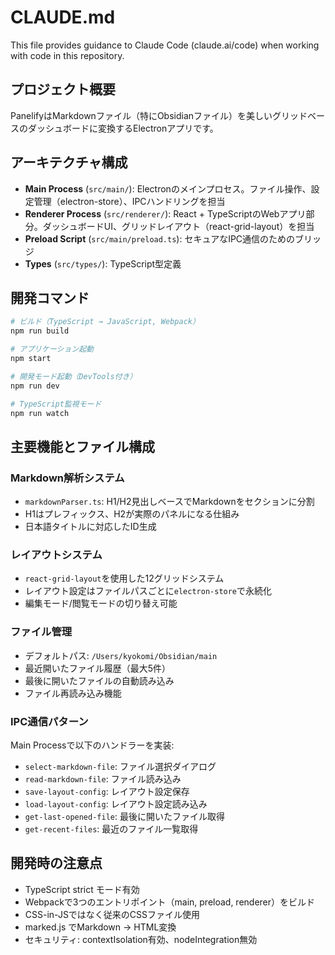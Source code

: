 # CLAUDE.md

This file provides guidance to Claude Code (claude.ai/code) when working with code in this repository.

## プロジェクト概要

PanelifyはMarkdownファイル（特にObsidianファイル）を美しいグリッドベースのダッシュボードに変換するElectronアプリです。

## アーキテクチャ構成

- **Main Process** (`src/main/`): Electronのメインプロセス。ファイル操作、設定管理（electron-store）、IPCハンドリングを担当
- **Renderer Process** (`src/renderer/`): React + TypeScriptのWebアプリ部分。ダッシュボードUI、グリッドレイアウト（react-grid-layout）を担当  
- **Preload Script** (`src/main/preload.ts`): セキュアなIPC通信のためのブリッジ
- **Types** (`src/types/`): TypeScript型定義

## 開発コマンド

```bash
# ビルド（TypeScript → JavaScript, Webpack）
npm run build

# アプリケーション起動
npm start

# 開発モード起動（DevTools付き）
npm run dev

# TypeScript監視モード
npm run watch
```

## 主要機能とファイル構成

### Markdown解析システム
- `markdownParser.ts`: H1/H2見出しベースでMarkdownをセクションに分割
- H1はプレフィックス、H2が実際のパネルになる仕組み
- 日本語タイトルに対応したID生成

### レイアウトシステム  
- `react-grid-layout`を使用した12グリッドシステム
- レイアウト設定はファイルパスごとに`electron-store`で永続化
- 編集モード/閲覧モードの切り替え可能

### ファイル管理
- デフォルトパス: `/Users/kyokomi/Obsidian/main`
- 最近開いたファイル履歴（最大5件）
- 最後に開いたファイルの自動読み込み
- ファイル再読み込み機能

### IPC通信パターン
Main Processで以下のハンドラーを実装:
- `select-markdown-file`: ファイル選択ダイアログ
- `read-markdown-file`: ファイル読み込み
- `save-layout-config`: レイアウト設定保存
- `load-layout-config`: レイアウト設定読み込み
- `get-last-opened-file`: 最後に開いたファイル取得
- `get-recent-files`: 最近のファイル一覧取得

## 開発時の注意点

- TypeScript strict モード有効
- Webpackで3つのエントリポイント（main, preload, renderer）をビルド
- CSS-in-JSではなく従来のCSSファイル使用
- marked.js でMarkdown → HTML変換
- セキュリティ: contextIsolation有効、nodeIntegration無効